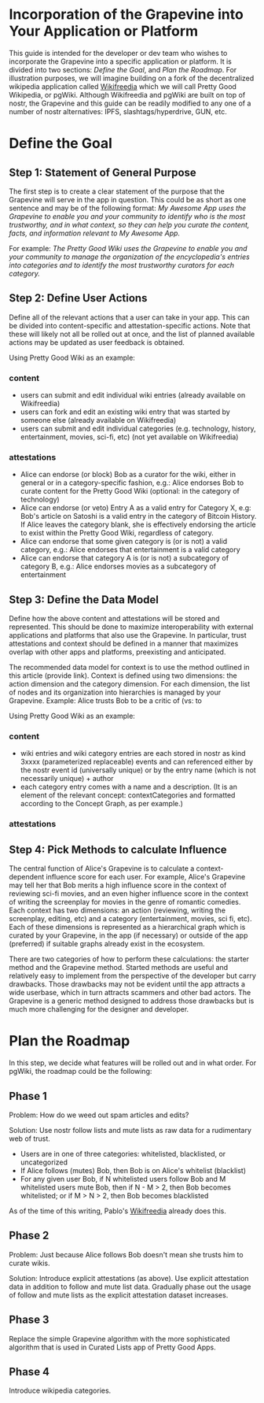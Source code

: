 <h1>Incorporation of the Grapevine into Your Application or Platform</h1>

This guide is intended for the developer or dev team who wishes to incorporate the Grapevine into a specific application or platform. It is divided into two sections: _Define the Goal_, and _Plan the Roadmap_. For illustration purposes, we will imagine building on a fork of the decentralized wikipedia application called [Wikifreedia](https://wikifreedia.xyz) which we will call Pretty Good Wikipedia, or pgWiki. Although Wikifreedia and pgWiki are built on top of nostr, the Grapevine and this guide can be readily modified to any one of a number of nostr alternatives: IPFS, slashtags/hyperdrive, GUN, etc.

# Define the Goal 

## Step 1: Statement of General Purpose 

The first step is to create a clear statement of the purpose that the Grapevine will serve in the app in question. This could be as short as one sentence and may be of the following format: _My Awesome App uses the Grapevine to enable you and your community to identify who is the most trustworthy, and in what context, so they can help you curate the content, facts, and information relevant to My Awesome App._

For example: _The Pretty Good Wiki uses the Grapevine to enable you and your community to manage the organization of the encyclopedia's entries into categories and to identify the most trustworthy curators for each category._

## Step 2: Define User Actions

Define all of the relevant actions that a user can take in your app. This can be divided into content-specific and attestation-specific actions. Note that these will likely not all be rolled out at once, and the list of planned available actions may be updated as user feedback is obtained.

Using Pretty Good Wiki as an example:

### content
- users can submit and edit individual wiki entries (already available on Wikifreedia)
- users can fork and edit an existing wiki entry that was started by someone else (already available on Wikifreedia)
- users can submit and edit individual categories (e.g. technology, history, entertainment, movies, sci-fi, etc) (not yet available on Wikifreedia)

### attestations
- Alice can endorse (or block) Bob as a curator for the wiki, either in general or in a category-specific fashion, e.g.: Alice endorses Bob to curate content for the Pretty Good Wiki (optional: in the category of technology)
- Alice can endorse (or veto) Entry A as a valid entry for Category X, e.g: Bob's article on Satoshi is a valid entry in the category of Bitcoin History. If Alice leaves the category blank, she is effectively endorsing the article to exist within the Pretty Good Wiki, regardless of category.
- Alice can endorse that some given category is (or is not) a valid category, e.g.: Alice endorses that entertainment is a valid category
- Alice can endorse that category A is (or is not) a subcategory of category B, e.g.: Alice endorses movies as a subcategory of entertainment

## Step 3: Define the Data Model

Define how the above content and attestations will be stored and represented. This should be done to maximize interoperability with external applications and platforms that also use the Grapevine. In particular, trust attestations and context should be defined in a manner that maximizes overlap with other apps and platforms, preexisting and anticipated.

The recommended data model for context is to use the method outlined in this article (provide link). Context is defined using two dimensions: the action dimension and the category dimension. For each dimension, the list of nodes and its organization into hierarchies is managed by your Grapevine. Example: Alice trusts Bob to be a critic of (vs: to 

Using Pretty Good Wiki as an example:

### content
- wiki entries and wiki category entries are each stored in nostr as kind 3xxxx (parameterized replaceable) events and can referenced either by the nostr event id (universally unique) or by the entry name (which is not necessarily unique) + author
- each category entry comes with a name and a description. (It is an element of the relevant concept: contextCategories and formatted according to the Concept Graph, as per example.)
 
### attestations


## Step 4: Pick Methods to calculate Influence

The central function of Alice's Grapevine is to calculate a context-dependent influence score for each user. For example, Alice's Grapevine may tell her that Bob merits a high influence score in the context of reviewing sci-fi movies, and an even higher influence score in the context of writing the screenplay for movies in the genre of romantic comedies. Each context has two dimensions: an action (reviewing, writing the screenplay, editing, etc) and a category (entertainment, movies, sci fi, etc). Each of these dimensions is represented as a hierarchical graph which is curated by your Grapevine, in the app (if necessary) or outside of the app (preferred) if suitable graphs already exist in the ecosystem.

There are two categories of how to perform these calculations: the starter method and the Grapevine method. Started methods are useful and relatively easy to implement from the perspective of the developer but carry drawbacks. Those drawbacks may not be evident until the app attracts a wide userbase, which in turn attracts scammers and other bad actors. The Grapevine is a generic method designed to address those drawbacks but is much more challenging for the designer and developer.

# Plan the Roadmap

In this step, we decide what features will be rolled out and in what order. For pgWiki, the roadmap could be the following:

## Phase 1

Problem: How do we weed out spam articles and edits?

Solution: Use nostr follow lists and mute lists as raw data for a rudimentary web of trust.
- Users are in one of three categories: whitelisted, blacklisted, or uncategorized
- If Alice follows (mutes) Bob, then Bob is on Alice's whitelist (blacklist)
- For any given user Bob, if N whitelisted users follow Bob and M whitelisted users mute Bob, then if N - M > 2, then Bob becomes whitelisted; or if M > N > 2, then Bob becomes blacklisted

As of the time of this writing, Pablo's [Wikifreedia](https://wikifreedia.xyz) already does this.

## Phase 2

Problem: Just because Alice follows Bob doesn't mean she trusts him to curate wikis.

Solution: Introduce explicit attestations (as above). Use explicit attestation data in addition to follow and mute list data. Gradually phase out the usage of follow and mute lists as the explicit attestation dataset increases.

## Phase 3

Replace the simple Grapevine algorithm with the more sophisticated algorithm that is used in Curated Lists app of Pretty Good Apps.

## Phase 4

Introduce wikipedia categories.


